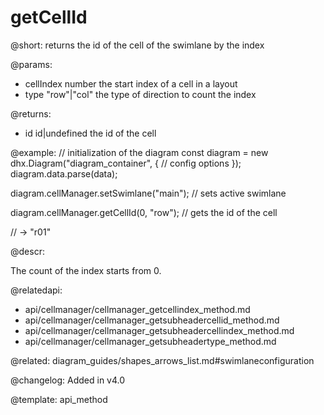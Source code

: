 getCellId
=========

@short: returns the id of the cell of the swimlane by the index

@params:
- cellIndex     number           the start index of a cell in a layout
- type          "row"|"col"      the type of direction to count the index

@returns:
- id    id|undefined    the id of the cell

@example:
// initialization of the diagram
const diagram = new dhx.Diagram("diagram_container", {
    // config options
});
diagram.data.parse(data);

diagram.cellManager.setSwimlane("main"); // sets active swimlane

diagram.cellManager.getCellId(0, "row"); // gets the id of the cell

// -> "r01"

@descr:

The count of the index starts from 0.

@relatedapi:
- api/cellmanager/cellmanager_getcellindex_method.md
- api/cellmanager/cellmanager_getsubheadercellid_method.md
- api/cellmanager/cellmanager_getsubheadercellindex_method.md
- api/cellmanager/cellmanager_getsubheadertype_method.md

@related: diagram_guides/shapes_arrows_list.md#swimlaneconfiguration

@changelog:
Added in v4.0

@template: api_method
